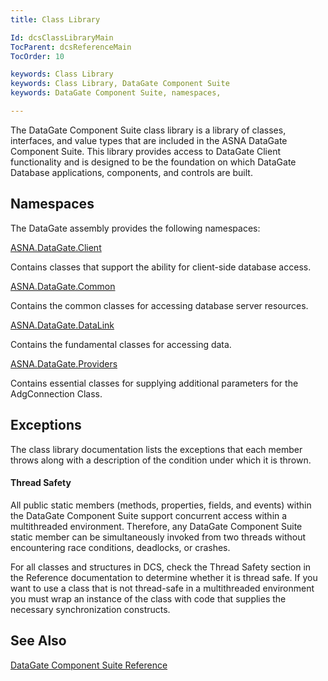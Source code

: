 ```yaml
---
title: Class Library

Id: dcsClassLibraryMain
TocParent: dcsReferenceMain
TocOrder: 10

keywords: Class Library
keywords: Class Library, DataGate Component Suite
keywords: DataGate Component Suite, namespaces, 

---
```


The DataGate Component Suite class library is a library of classes, interfaces, and value types that are included in the ASNA DataGate Component Suite. This library provides access to DataGate Client functionality and is designed to be the foundation on which DataGate Database applications, components, and controls are built.
## Namespaces

The DataGate assembly provides the following namespaces: 

[ASNA.DataGate.Client](datagate-client-namespace.html) 

Contains classes that support the ability for client-side database access. 

[ASNA.DataGate.Common](datagate-common-namespace.html) 

Contains the common classes for accessing database server resources.

[ASNA.DataGate.DataLink](datagate-data-link-namespace.html) 

Contains the fundamental classes for accessing data. 

[ASNA.DataGate.Providers](datagate-providers-namespace.html) 

Contains essential classes for supplying additional parameters for the AdgConnection Class.
## Exceptions

The class library documentation lists the exceptions that each member throws along with a description of the condition under which it is thrown. 

#### Thread Safety
All public static members (methods, properties, fields, and events) within the DataGate Component Suite support concurrent access within a multithreaded environment. Therefore, any DataGate Component Suite static member can be simultaneously invoked from two threads without encountering race conditions, deadlocks, or crashes.

For all classes and structures in DCS, check the Thread Safety section in the Reference documentation to determine whether it is thread safe. If you want to use a class that is not thread-safe in a multithreaded environment you must wrap an instance of the class with code that supplies the necessary synchronization constructs. 
## See Also


[DataGate Component Suite Reference](reference-main.html)

